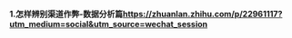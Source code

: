#### 1.怎样辨别渠道作弊-数据分析篇<https://zhuanlan.zhihu.com/p/22961117?utm_medium=social&utm_source=wechat_session>